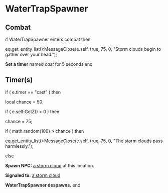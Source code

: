 # WaterTrapSpawner







## Combat


if  WaterTrapSpawner enters combat  then


eq.get_entity_list():MessageClose(e.self, true, 75, 0, "Storm clouds begin to gather over your head.");


**Set a timer** named *cast* for 5 seconds
end



## Timer(s)


if ( e.timer == "cast" ) then




local chance = 50;


if ( e.self:GetZ() > 0 ) then



chance = 75;







if ( math.random(100) > chance ) then



eq.get_entity_list():MessageClose(e.self, true, 75, 0, "The storm clouds pass harmlessly.");


else



**Spawn NPC:**  [a storm cloud](/npc/209160) at this location.



**Signaled to:**  [a storm cloud](/npc/209160)





**WaterTrapSpawner despawns.**
end
